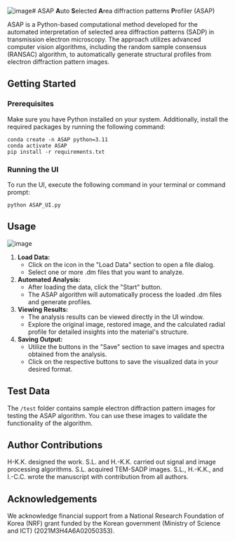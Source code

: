 ![image](https://github.com/sooyeonLim/ASAP/assets/52401652/dc3b190b-4ba2-44bc-b221-eac8e95d7598)# ASAP
**A**uto **S**elected **A**rea diffraction patterns **P**rofiler (ASAP)

ASAP is a Python-based computational method developed for the automated interpretation of selected area diffraction patterns (SADP) in transmission electron microscopy. The approach utilizes advanced computer vision algorithms, including the random sample consensus (RANSAC) algorithm, to automatically generate structural profiles from electron diffraction pattern images.

## Getting Started
### Prerequisites
Make sure you have Python installed on your system. Additionally, install the required packages by running the following command:
```
conda create -n ASAP python=3.11
conda activate ASAP
pip install -r requirements.txt
```

### Running the UI
To run the UI, execute the following command in your terminal or command prompt:
```
python ASAP_UI.py
```

## Usage
![image](https://github.com/sooyeonLim/ASAP/assets/52401652/2048012a-ab5a-49dd-84d4-4f78602418dd)

1. **Load Data:**
    - Click on the icon in the "Load Data" section to open a file dialog.
    - Select one or more .dm files that you want to analyze.
2. **Automated Analysis:**
    - After loading the data, click the "Start" button.
    - The ASAP algorithm will automatically process the loaded .dm files and generate profiles.
3. **Viewing Results:**
    - The analysis results can be viewed directly in the UI window.
    - Explore the original image, restored image, and the calculated radial profile for detailed insights into the material's structure.
4. **Saving Output:**
    - Utilize the buttons in the "Save" section to save images and spectra obtained from the analysis.
    - Click on the respective buttons to save the visualized data in your desired format.


## Test Data
The `/test` folder contains sample electron diffraction pattern images for testing the ASAP algorithm. You can use these images to validate the functionality of the algorithm.

## Author Contributions
H-K.K. designed the work. S.L. and H.-K.K. carried out signal and image processing algorithms. S.L. acquired TEM-SADP images. S.L., H.-K.K., and I.-C.C. wrote the manuscript with contribution from all authors.

## Acknowledgements
We acknowledge financial support from a National Research Foundation of Korea (NRF) grant funded by the Korean government (Ministry of Science and ICT) (2021M3H4A6A02050353). 

